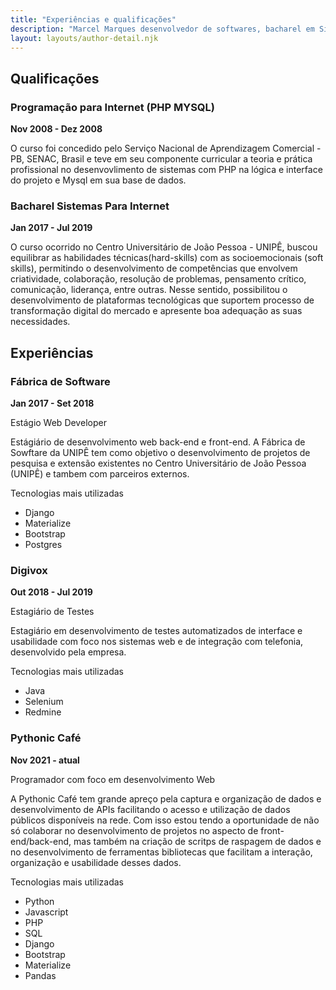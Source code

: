 ```yaml
---
title: "Experiências e qualificações"
description: "Marcel Marques desenvolvedor de softwares, bacharel em Sistemas para Internet. Nesse link veja mais sobre minhas qualificações e experiências."
layout: layouts/author-detail.njk
---
```


## Qualificações

### Programação para Internet (PHP MYSQL)

**Nov 2008 - Dez 2008**

O curso foi concedido pelo Serviço Nacional de Aprendizagem Comercial - PB, SENAC,
Brasil e teve em seu componente curricular a teoria e prática profissional no
desenvovlimento de sistemas com PHP na lógica e interface do projeto e Mysql em
sua base de dados.

### Bacharel Sistemas Para Internet

**Jan 2017 - Jul 2019**

O curso ocorrido no  Centro Universitário de João Pessoa - UNIPÊ, buscou
equilibrar as habilidades técnicas(hard-skills) com as socioemocionais
(soft skills), permitindo o desenvolvimento de competências que envolvem
criatividade, colaboração, resolução de problemas, pensamento crítico,
comunicação, liderança, entre outras. Nesse sentido, possibilitou o
desenvolvimento de plataformas tecnológicas que suportem processo de
transformação digital do mercado e apresente boa adequação as suas necessidades.

## Experiências

### Fábrica de Software

**Jan 2017 - Set 2018**

Estágio Web Developer

Estágiário de desenvolvimento web back-end e front-end. A Fábrica de Sowftare da
UNIPÊ tem como objetivo o desenvolvimento de projetos de pesquisa e extensão
existentes no Centro Universitário de João Pessoa (UNIPÊ) e tambem com parceiros
externos.

Tecnologias mais utilizadas

* Django
* Materialize
* Bootstrap
* Postgres

### Digivox

**Out 2018 - Jul 2019**

Estagiário de Testes

Estagiário em desenvolvimento de testes automatizados de interface e usabilidade
com foco nos sistemas web e de integração com telefonia, desenvolvido pela empresa.

Tecnologias mais utilizadas

* Java
* Selenium
* Redmine

### Pythonic Café

**Nov 2021 - atual**

Programador com foco em desenvolvimento Web

A Pythonic Café tem grande apreço pela captura e organização de dados e
desenvolvimento de APIs facilitando o acesso e utilização de dados públicos
disponíveis na rede. Com isso estou tendo a oportunidade de não só colaborar no
desenvolvimento de projetos no aspecto de front-end/back-end, mas também na
criação de scritps de raspagem de dados e no desenvolvimento de ferramentas
bibliotecas que facilitam a interação, organização e usabilidade desses dados.

Tecnologias mais utilizadas

* Python
* Javascript
* PHP
* SQL
* Django
* Bootstrap
* Materialize
* Pandas
